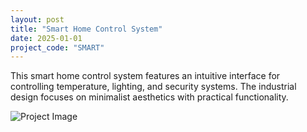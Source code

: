 ```yaml
---
layout: post
title: "Smart Home Control System"
date: 2025-01-01
project_code: "SMART"
---
```


This smart home control system features an intuitive interface for controlling temperature, lighting, and security systems. The industrial design focuses on minimalist aesthetics with practical functionality.

![Project Image](https://source.unsplash.com/random/800x600/?smart-home)
